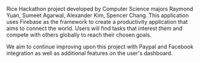 Rice Hackathon project developed by Computer Science majors Raymond Yuan, Sumeet Agarwal, Alexander Kim, Spencer Chang.
This application uses Firebase as the framework to create a productivity application that aims to connect the world.
Users will find tasks that interest them and compete with others globally to reach their chosen goals.

We aim to continue improving upon this project with Paypal and Facebook integration as well as additional features on 
the user's dashboard.
